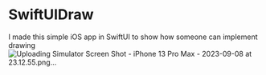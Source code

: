 # SwiftUIDraw
I made this simple iOS app in SwiftUI to show how someone can implement drawing
![Uploading Simulator Screen Shot - iPhone 13 Pro Max - 2023-09-08 at 23.12.55.png…]()
